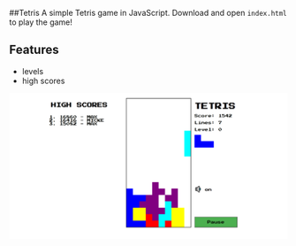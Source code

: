 ##Tetris
A simple Tetris game in JavaScript.
Download and open `index.html` to play the game!


## Features

- levels
- high scores

![tetris picture](assets/share-image-large.png)

